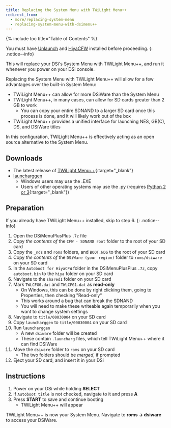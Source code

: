 ```yaml
---
title: Replacing the System Menu with TWiLight Menu++
redirect_from:
  - more/replacing-system-menu
  - replacing-system-menu-with-dsimenu++
---
```


{% include toc title="Table of Contents" %}

You must have [Unlaunch](/guide/installing-unlaunch/) and [HiyaCFW](/guide/installing-hiyacfw/) installed before proceeding.
{: .notice--info}

This will replace your DSi's System Menu with TWiLight Menu++, and run it whenever you power on your DSi console.

Replacing the System Menu with TWiLight Menu++ will allow for a few advantages over the built-in System Menu:
* TWiLight Menu++ can allow for more DSiWare than the System Menu
* TWiLight Menu++, in many cases, can allow for SD cards greater than 2 GB to work
    - You can copy your entire SDNAND to a larger SD card once this process is done, and it will likely work out of the box
* TWiLight Menu++ provides a unified interface for launching NES, GB(C), DS, and DSiWare titles

In this configuration, TWiLight Menu++ is effectively acting as an open source alternative to the System Menu.

## Downloads
- The latest release of [TWiLight Menu++](https://github.com/RocketRobz/TWiLightMenu/releases){:target="_blank"}
- [launcharggen](/assets/files/launcharggen.zip)
  - Windows users may use the .EXE
  - Users of other operating systems may use the .py (requires [Python 2 or 3](https://www.python.org/downloads/){:target="_blank"})

## Preparation
If you already have TWiLight Menu++ installed, skip to step 6.
{: .notice--info}
1. Open the DSiMenuPlusPlus `.7z` file
2. Copy *the contents of* the `CFW - SDNAND root` folder to the root of your SD card
3. Copy the `_nds` and `roms` folders, and `BOOT.NDS` to the root of your SD card
4. Copy *the contents of* the `DSiWare (your region)` folder to `roms/dsiware` on your SD card
5. In the `Autoboot for HiyaCFW` folder in the DSiMenuPlusPlus `.7z`, copy `autoboot.bin` to the `hiya` folder on your SD card
6. Navigate to the `shared1` folder on your SD card
7. Mark `TWLCFG0.dat` and `TWLCFG1.dat` as **read-only**
    - On Windows, this can be done by right clicking them, going to Properties, then checking "Read-only"
    - This works around a bug that can break the SDNAND
    - You will need to make these writeable again temporarily when you want to change system settings
8. Navigate to `title/00030004` on your SD card
9. Copy `launcharggen` to `title/00030004` on your SD card
10. Run `launcharggen`
    - A new `dsiware` folder will be created
    - These contain `.launcharg` files, which tell TWiLight Menu++ where it can find DSiWare
11. Move the `dsiware` folder to `roms` on your SD card
    - The two folders should be *merged*, if prompted
12. Eject your SD card, and insert it in your DSi 

## Instructions
1. Power on your DSi while holding **SELECT**
2. If `Autoboot title` is not checked, navigate to it and press **A**
3. Press **START** to save and continue booting
    - TWiLight Menu++ will appear

TWiLight Menu++ is now your System Menu. Navigate to **roms -> dsiware** to access your DSiWare.
